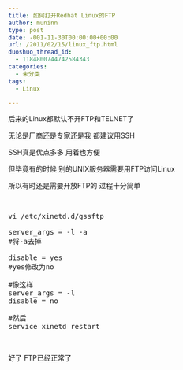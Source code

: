 ```yaml
---
title: 如何打开Redhat Linux的FTP
author: muninn
type: post
date: -001-11-30T00:00:00+00:00
url: /2011/02/15/linux_ftp.html
duoshuo_thread_id:
  - 1184800744742584343
categories:
  - 未分类
tags:
  - Linux

---
```

后来的Linux都默认不开FTP和TELNET了

无论是厂商还是专家还是我 都建议用SSH

SSH真是优点多多 用着也方便

但毕竟有的时候 别的UNIX服务器需要用FTP访问Linux

所以有时还是需要开放FTP的 过程十分简单

&nbsp;

<pre class="brush: shell;">vi /etc/xinetd.d/gssftp

server_args = -l -a
#将-a去掉

disable = yes
#yes修改为no

#像这样
server_args = -l
disable = no

#然后
service xinetd restart</pre>

&nbsp;

好了 FTP已经正常了